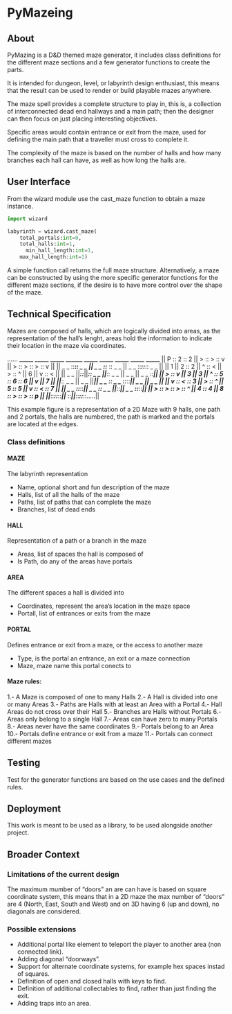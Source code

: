 # PyMazeing

## About 

PyMazing is a D&D themed maze generator, it includes class definitions for the different maze sections and a few generator functions to create the parts.

It is intended for dungeon, level, or labyrinth design enthusiast, this means that the result can be used to render or build playable mazes anywhere.

The maze spell provides a complete structure to play in, this is, a collection of interconnected dead end hallways and a main path; then the designer can then focus on just placing interesting objectives.

Specific areas would contain entrance or exit from the maze, used for defining the main path that a traveller must cross to complete it.

The complexity of the maze is based on the number of halls and how many branches each hall can have, as well as how long the halls are. 

## User Interface 

From the wizard module use the cast_maze function to obtain a maze instance. 

```python
import wizard

labyrinth = wizard.cast_maze(
	total_portals:int=0,
	total_halls:int=1,
      min_hall_length:int=1,
	max_hall_length:int=1)
```

A simple function call returns the full maze structure. Alternatively, a maze can be constructed by using the more specific generator functions for the different maze sections, if the desire is to have more control over the shape of the maze.

## Technical Specification 

Mazes are composed of halls, which are logically divided into areas, as the representation of the hall’s lenght, areas hold the information to indicate their location in the maze via coordinates.

  ...... _____  _____  _____  ______  _____  _____  _____  _____  _____ 
||  P  ::  2  ::  2  ||  >  ::  >   ::  v  ||  >  ::  >  ::  >  ::  v  ||
|| _ _ ::_____:: _ _ || _ _ ::_____ :: _ _ || _ _ ::_____::_____:: _ _ ||
||  1  ||  2  ::  2  ||  ^  ::  <   ||  >  ::  ^  ||  6  ||  v  ::  <  ||
|| _ _ ||_____::_____||_____:: _ _  ||_____:: _ _ || _ _ || _ _ ::_____||
||  >  ::  v  ||  3  ||  3  ||  ^   ::  5  ::  6  ::  6  ||  v  ||  7  ||
||_____:: _ _ || _ _ ||_____|| _ _  :: _ _ ::_____::_____|| _ _ || _ _ ||
||  v  ::  <  ::  3  ||  >  ::  ^   ||  5  ::  5  ||  v  ::  <  ::  7  ||
|| _ _ ::_____::_____|| _ _ :: _ _  ||_____::_____|| _ _ ::_____::_____||
||  >  ::  >  ::  >  ::  ^  ||  4   ::  4  ||  8  ::  >  ::  >  ::  p  ||
||_____::_____::_____::_____||_____ ::_____||_____::_____::_____::.....||

This example figure is a representation of a 2D Maze with 9 halls, one path and 2 portals, the halls are numbered, the path is marked and the portals are located at the edges.

### Class definitions 

#### MAZE
The labyrinth representation
- Name, optional short and fun description of the maze
- Halls, list of all the halls of the maze
- Paths, list of paths that can complete the maze
- Branches, list of dead ends

#### HALL
Representation of a path or a branch in the maze
- Areas, list of spaces the hall is composed of
- Is Path, do any of the areas have portals

#### AREA
The different spaces a hall is divided into
- Coordinates, represent the area’s location in the maze space
- Portall, list of entrances or exits from the maze

#### PORTAL
Defines entrance or exit from a maze, or the access to another maze
- Type, is the portal an entrance, an exit or a maze connection
- Maze, maze name this portal conects to

#### Maze rules:
1.- A Maze is composed of one to many Halls
2.- A Hall is divided into one or many Areas
3.- Paths are Halls with at least an Area with a Portal
4.- Hall Areas do not cross over their Hall
5.- Branches are Halls without Portals
6.- Areas only belong to a single Hall
7.- Areas can have zero to many Portals
8.- Areas never have the same coordinates
9.- Portals belong to an Area
10.- Portals define entrance or exit from a maze
11.- Portals can connect different mazes


## Testing
Test for the generator functions are based on the use cases and the defined rules.

## Deployment 
This work is meant to be used as a library, to be used alongside another project.

## Broader Context 

### Limitations of the current design
The maximum mumber of “doors” an are can have is based on square coordinate system, this means that in a 2D maze the max number of “doors” are 4 (North, East, South and West) and on 3D having 6 (up and down), no diagonals are considered.

### Possible extensions 
- Additional portal like element to teleport the player to another area (non connected link).
- Adding diagonal “doorways”.
- Support for alternate coordinate systems, for example hex spaces instad of squares.
- Definition of open and closed halls with keys to find.
- Definition of additional collectables to find, rather than just finding the exit.
- Adding traps into an area.
